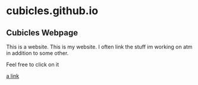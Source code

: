 # cubicles.github.io

## Cubicles Webpage

This is a website. This is my website. I often link the stuff im working on atm in addition to some other.

Feel free to click on it

[a link](https://cubicles.github.io)
